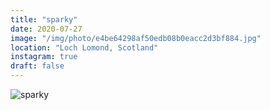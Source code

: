 ```yaml
---
title: "sparky"
date: 2020-07-27
image: "/img/photo/e4be64298af50edb08b0eacc2d3bf884.jpg"
location: "Loch Lomond, Scotland"
instagram: true
draft: false
---
```


![sparky](/img/photo/e4be64298af50edb08b0eacc2d3bf884.jpg)
